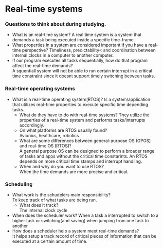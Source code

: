 # Real-time systems

### Questions to think about during studying.

* What is an real-time system?
  A real time system is a system that demands a task being executed inside a specific time-frame.
* What properties in a system are considered important if you have a real-time perspective?
  Timeliness, predictability< and coordination between internal clocks in a computer to another computer.
* If our program executes all tasks sequentially, how do that program affect the real-time demands?  
  A squentiall system will not be able to run certain interrupt in a critical time constraint since it doesnt support timely switching between tasks.

### Real-time operating systems

* What is a real-time operating system(RTOS)?
  Is a system/application that utilizes real-time properties to execute specific time depending tasks.
  * What do they have to do with real-time systems?
    They utilize the properties of a real-time system and performs tasks/interrupts accordingly. 
  * On what platforms are RTOS usually found?  
    Avionics, healthcare, robotics
  * What are some differences between general-purpose OS (GPOS) and real-time OS (RTOS)?  
    A general purpose OS can be designed to perform a broader range of tasks and apps without the critical time constarints.
    An RTOS depends on more critical time stamps and interrupt handling.
  * When and why do you want to use RTOS?  
    When the time demands are more precise and critical.

### Scheduling

* What work is the schudelers main responsibility?  
  To keep track of what tasks are being run.
  * What does it track?  
      The internal clock cycle
* When does the scheduler work?
  When a task a interrupted to switch to a higher task or switching(and saving) when jumping from one task to another
* How does a scheduler help a system meet real-time demands?  
  It helps setup a track record of critical pieces of information that can be executed at a certain amount of time.  
